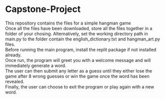 # Capstone-Project
This repository contains the files for a simple hangman game<br />
Once all the files have been downloaded, store all the files together in a folder of your chosing. Alternatively, set the working directory path in main.py to the folder contain the english_dictionary.txt and hangman_art.py files.<br />
Before running the main program, install the replit package if not installed already.<br />
Once run, the program will greet you with a welcome message and will immediately generate a word.<br />
The user can then submit any letter as a guess until they either lose the game after 8 wrong guesses or win the game once the word has been revealed.<br />
Finally, the user can choose to exit the program or play again with a new word.

